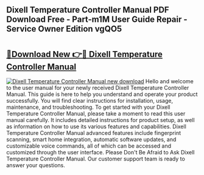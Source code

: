 ## Dixell Temperature Controller Manual PDF Download Free - Part-m1M User Guide Repair - Service Owner Edition vgQO5

# <h2><a href="http://bc24835.oget.top/?id=Dixell+Temperature+Controller+Manual">🔗Download New 👉🔴 Dixell Temperature Controller Manual</a></h2>

[![Dixell Temperature Controller Manual new download](https://i.imgur.com/5g1atiW.png)](http://bc24835.oget.top/?id=Dixell+Temperature+Controller+Manual)
Hello and welcome to the user manual for your newly received Dixell Temperature Controller Manual. This guide is here to help you understand and operate your product successfully. You will find clear instructions for installation, usage, maintenance, and troubleshooting. To get started with your Dixell Temperature Controller Manual, please take a moment to read this user manual carefully. It includes detailed instructions for product setup, as well as information on how to use its various features and capabilities. Dixell Temperature Controller Manual advanced features include fingerprint scanning, smart home integration, automatic software updates, and customizable voice commands, all of which can be accessed and customized through the user interface. Please Don't Be Afraid to Ask Dixell Temperature Controller Manual. Our customer support team is ready to answer your questions.
